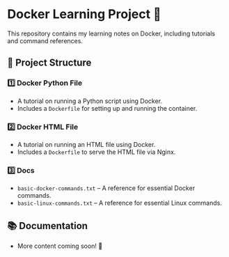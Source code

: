 # Docker Learning Project 🚀  

This repository contains my learning notes on Docker, including tutorials and command references.

## 📂 Project Structure

### 1️⃣ Docker Python File
- A tutorial on running a Python script using Docker.
- Includes a `Dockerfile` for setting up and running the container.

### 2️⃣ Docker HTML File
- A tutorial on running an HTML file using Docker.
- Includes a `Dockerfile` to serve the HTML file via Nginx.

### 3️⃣ Docs
- `basic-docker-commands.txt` – A reference for essential Docker commands.
- `basic-linux-commands.txt` – A reference for essential Linux commands.

## 📚 Documentation
- More content coming soon! 🚀

